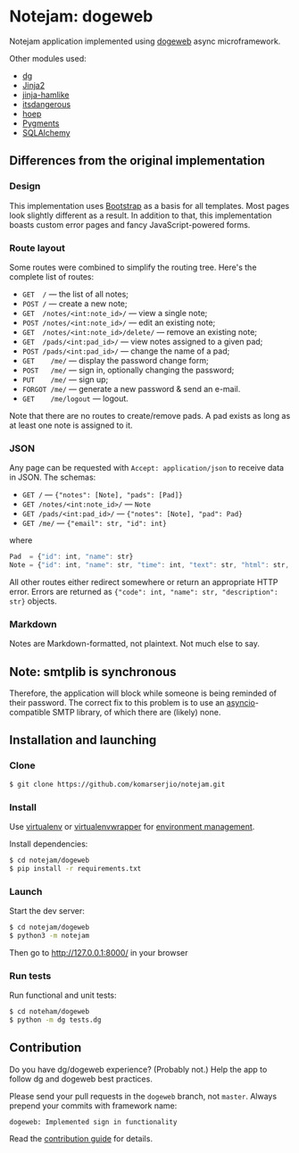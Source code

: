 # Notejam: dogeweb

Notejam application implemented using [dogeweb](http://pyos.github.io/dogeweb/) async microframework.

Other modules used:

  * [dg](http://pyos.github.io/dg/)
  * [Jinja2](http://jinja.pocoo.org/docs/)
  * [jinja-hamlike](https://github.com/pyos/jinja-hamlike)
  * [itsdangerous](http://pythonhosted.org/itsdangerous/)
  * [hoep](https://github.com/Anomareh/Hoep)
  * [Pygments](http://pygments.org/)
  * [SQLAlchemy](http://www.sqlalchemy.org/)

## Differences from the original implementation

### Design

This implementation uses [Bootstrap](http://getbootstrap.com/) as a basis for all templates.
Most pages look slightly different as a result. In addition to that, this implementation
boasts custom error pages and fancy JavaScript-powered forms.

### Route layout

Some routes were combined to simplify the routing tree. Here's the complete list of routes:

  * `GET  /` — the list of all notes;
  * `POST /` — create a new note;
  * `GET  /notes/<int:note_id>/` ­— view a single note;
  * `POST /notes/<int:note_id>/` — edit an existing note;
  * `GET  /notes/<int:note_id>/delete/` — remove an existing note;
  * `GET  /pads/<int:pad_id>/` — view notes assigned to a given pad;
  * `POST /pads/<int:pad_id>/` — change the name of a pad;
  * `GET    /me/` — display the password change form;
  * `POST   /me/` — sign in, optionally changing the password;
  * `PUT    /me/` — sign up;
  * `FORGOT /me/` — generate a new password & send an e-mail.
  * `GET    /me/logout` ­— logout.

Note that there are no routes to create/remove pads. A pad exists as long as at least one
note is assigned to it.

### JSON

Any page can be requested with `Accept: application/json` to receive data in JSON. The schemas:

  * `GET /` — `{"notes": [Note], "pads": [Pad]}`
  * `GET /notes/<int:note_id>/` — `Note`
  * `GET /pads/<int:pad_id>/` — `{"notes": [Note], "pad": Pad}`
  * `GET /me/` — `{"email": str, "id": int}`

where

```javascript
Pad  = {"id": int, "name": str}
Note = {"id": int, "name": str, "time": int, "text": str, "html": str, "pad": Pad}
```

All other routes either redirect somewhere or return an appropriate HTTP error.
Errors are returned as `{"code": int, "name": str, "description": str}` objects.

### Markdown

Notes are Markdown-formatted, not plaintext. Not much else to say.

## Note: smtplib is synchronous

Therefore, the application will block while someone is being reminded of their password.
The correct fix to this problem is to use an [asyncio](https://docs.python.org/3/library/asyncio.html)-compatible
SMTP library, of which there are (likely) none.

## Installation and launching

### Clone

```bash
$ git clone https://github.com/komarserjio/notejam.git
```

### Install

Use [virtualenv](http://www.virtualenv.org) or [virtualenvwrapper](http://virtualenvwrapper.readthedocs.org/)
for [environment management](http://docs.python-guide.org/en/latest/dev/virtualenvs/).

Install dependencies:

```bash
$ cd notejam/dogeweb
$ pip install -r requirements.txt
```

### Launch

Start the dev server:

```bash
$ cd notejam/dogeweb
$ python3 -m notejam
```

Then go to http://127.0.0.1:8000/ in your browser

### Run tests

Run functional and unit tests:

```bash
$ cd noteham/dogeweb
$ python -m dg tests.dg
```

## Contribution

Do you have dg/dogeweb experience? (Probably not.) Help the app to follow dg and dogeweb best practices.

Please send your pull requests in the `dogeweb` branch, not `master`.
Always prepend your commits with framework name:

```
dogeweb: Implemented sign in functionality
```

Read the [contribution guide](https://github.com/komarserjio/notejam/blob/master/contribute.rst) for details.
